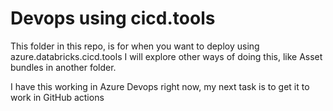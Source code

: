 # Devops using cicd.tools

This folder in this repo, is for when you want to deploy using azure.databricks.cicd.tools 
I will explore other ways of doing this, like Asset bundles in another folder. 

 I have this working in Azure Devops right now, my next task is to get it to work in GitHub actions
 